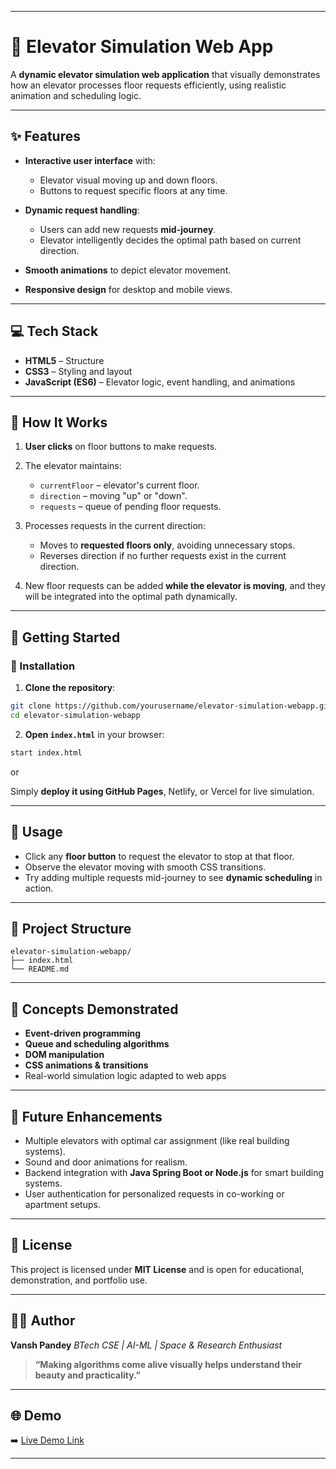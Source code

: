 
---

# 🚀 Elevator Simulation Web App

A **dynamic elevator simulation web application** that visually demonstrates how an elevator processes floor requests efficiently, using realistic animation and scheduling logic.

---

## ✨ Features

* **Interactive user interface** with:

  * Elevator visual moving up and down floors.
  * Buttons to request specific floors at any time.
* **Dynamic request handling**:

  * Users can add new requests **mid-journey**.
  * Elevator intelligently decides the optimal path based on current direction.
* **Smooth animations** to depict elevator movement.
* **Responsive design** for desktop and mobile views.

---

## 💻 Tech Stack

* **HTML5** – Structure
* **CSS3** – Styling and layout
* **JavaScript (ES6)** – Elevator logic, event handling, and animations

---

## 🔧 How It Works

1. **User clicks** on floor buttons to make requests.
2. The elevator maintains:

   * `currentFloor` – elevator's current floor.
   * `direction` – moving "up" or "down".
   * `requests` – queue of pending floor requests.
3. Processes requests in the current direction:

   * Moves to **requested floors only**, avoiding unnecessary stops.
   * Reverses direction if no further requests exist in the current direction.
4. New floor requests can be added **while the elevator is moving**, and they will be integrated into the optimal path dynamically.

---

## 🚀 Getting Started

### 🔨 Installation

1. **Clone the repository**:

```bash
git clone https://github.com/yourusername/elevator-simulation-webapp.git
cd elevator-simulation-webapp
```

2. **Open `index.html`** in your browser:

```bash
start index.html
```

or

Simply **deploy it using GitHub Pages**, Netlify, or Vercel for live simulation.

---

## 📝 Usage

* Click any **floor button** to request the elevator to stop at that floor.
* Observe the elevator moving with smooth CSS transitions.
* Try adding multiple requests mid-journey to see **dynamic scheduling** in action.

---

## 📂 Project Structure

```
elevator-simulation-webapp/
├── index.html
└── README.md
```

---

## 🧠 Concepts Demonstrated

* **Event-driven programming**
* **Queue and scheduling algorithms**
* **DOM manipulation**
* **CSS animations & transitions**
* Real-world simulation logic adapted to web apps

---

## 🚧 Future Enhancements

* Multiple elevators with optimal car assignment (like real building systems).
* Sound and door animations for realism.
* Backend integration with **Java Spring Boot or Node.js** for smart building systems.
* User authentication for personalized requests in co-working or apartment setups.

---

## 📜 License

This project is licensed under **MIT License** and is open for educational, demonstration, and portfolio use.

---

## 👨‍💻 Author

**Vansh Pandey**
*BTech CSE | AI-ML | Space & Research Enthusiast*

> **“Making algorithms come alive visually helps understand their beauty and practicality.”**

---

## 🌐 Demo

➡️ [Live Demo Link](https://vp007-dev.github.io/Elevator-Algorithm-web-app/)

---

